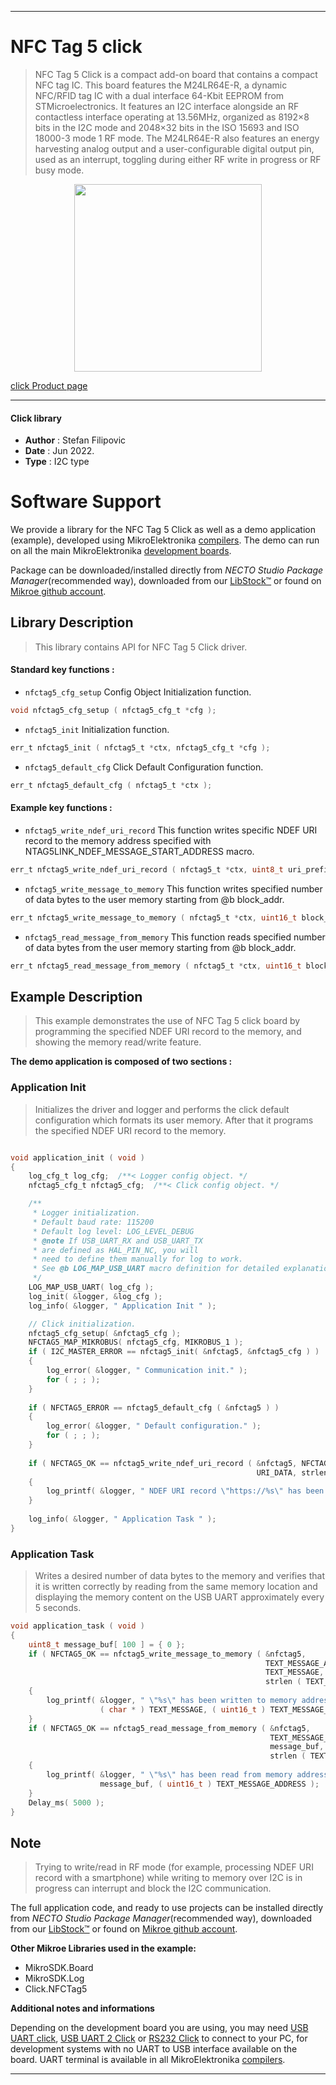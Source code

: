 
---
# NFC Tag 5 click

> NFC Tag 5 Click is a compact add-on board that contains a compact NFC tag IC. This board features the M24LR64E-R, a dynamic NFC/RFID tag IC with a dual interface 64-Kbit EEPROM from STMicroelectronics. It features an I2C interface alongside an RF contactless interface operating at 13.56MHz, organized as 8192×8 bits in the I2C mode and 2048×32 bits in the ISO 15693 and ISO 18000-3 mode 1 RF mode. The M24LR64E-R also features an energy harvesting analog output and a user-configurable digital output pin, used as an interrupt, toggling during either RF write in progress or RF busy mode.

<p align="center">
  <img src="https://download.mikroe.com/images/click_for_ide/nfctag5_click.png" height=300px>
</p>

[click Product page](https://www.mikroe.com/nfc-tag-5-click)

---


#### Click library

- **Author**        : Stefan Filipovic
- **Date**          : Jun 2022.
- **Type**          : I2C type


# Software Support

We provide a library for the NFC Tag 5 Click
as well as a demo application (example), developed using MikroElektronika
[compilers](https://www.mikroe.com/necto-studio).
The demo can run on all the main MikroElektronika [development boards](https://www.mikroe.com/development-boards).

Package can be downloaded/installed directly from *NECTO Studio Package Manager*(recommended way), downloaded from our [LibStock&trade;](https://libstock.mikroe.com) or found on [Mikroe github account](https://github.com/MikroElektronika/mikrosdk_click_v2/tree/master/clicks).

## Library Description

> This library contains API for NFC Tag 5 Click driver.

#### Standard key functions :

- `nfctag5_cfg_setup` Config Object Initialization function.
```c
void nfctag5_cfg_setup ( nfctag5_cfg_t *cfg );
```

- `nfctag5_init` Initialization function.
```c
err_t nfctag5_init ( nfctag5_t *ctx, nfctag5_cfg_t *cfg );
```

- `nfctag5_default_cfg` Click Default Configuration function.
```c
err_t nfctag5_default_cfg ( nfctag5_t *ctx );
```

#### Example key functions :

- `nfctag5_write_ndef_uri_record` This function writes specific NDEF URI record to the memory address specified with NTAG5LINK_NDEF_MESSAGE_START_ADDRESS macro.
```c
err_t nfctag5_write_ndef_uri_record ( nfctag5_t *ctx, uint8_t uri_prefix, uint8_t *uri_data, uint8_t data_len );
```

- `nfctag5_write_message_to_memory` This function writes specified number of data bytes to the user memory starting from @b block_addr.
```c
err_t nfctag5_write_message_to_memory ( nfctag5_t *ctx, uint16_t block_addr, uint8_t *message, uint16_t message_len );
```

- `nfctag5_read_message_from_memory` This function reads specified number of data bytes from the user memory starting from @b block_addr.
```c
err_t nfctag5_read_message_from_memory ( nfctag5_t *ctx, uint16_t block_addr, uint8_t *message, uint16_t message_len );
```

## Example Description

> This example demonstrates the use of NFC Tag 5 click board by programming the specified NDEF URI record to the memory, and showing the memory read/write feature.

**The demo application is composed of two sections :**

### Application Init

> Initializes the driver and logger and performs the click default configuration which formats its user memory. After that it programs the specified NDEF URI record to the memory.

```c

void application_init ( void )
{
    log_cfg_t log_cfg;  /**< Logger config object. */
    nfctag5_cfg_t nfctag5_cfg;  /**< Click config object. */

    /** 
     * Logger initialization.
     * Default baud rate: 115200
     * Default log level: LOG_LEVEL_DEBUG
     * @note If USB_UART_RX and USB_UART_TX 
     * are defined as HAL_PIN_NC, you will 
     * need to define them manually for log to work. 
     * See @b LOG_MAP_USB_UART macro definition for detailed explanation.
     */
    LOG_MAP_USB_UART( log_cfg );
    log_init( &logger, &log_cfg );
    log_info( &logger, " Application Init " );

    // Click initialization.
    nfctag5_cfg_setup( &nfctag5_cfg );
    NFCTAG5_MAP_MIKROBUS( nfctag5_cfg, MIKROBUS_1 );
    if ( I2C_MASTER_ERROR == nfctag5_init( &nfctag5, &nfctag5_cfg ) ) 
    {
        log_error( &logger, " Communication init." );
        for ( ; ; );
    }
    
    if ( NFCTAG5_ERROR == nfctag5_default_cfg ( &nfctag5 ) )
    {
        log_error( &logger, " Default configuration." );
        for ( ; ; );
    }
    
    if ( NFCTAG5_OK == nfctag5_write_ndef_uri_record ( &nfctag5, NFCTAG5_URI_PREFIX_4, 
                                                       URI_DATA, strlen ( URI_DATA ) ) )
    {
        log_printf( &logger, " NDEF URI record \"https://%s\" has been written\r\n", ( char * ) URI_DATA );
    }
    
    log_info( &logger, " Application Task " );
}

```

### Application Task

> Writes a desired number of data bytes to the memory and verifies that it is written correctly by reading from the same memory location and displaying the memory content
on the USB UART approximately every 5 seconds.

```c
void application_task ( void )
{
    uint8_t message_buf[ 100 ] = { 0 };
    if ( NFCTAG5_OK == nfctag5_write_message_to_memory ( &nfctag5, 
                                                         TEXT_MESSAGE_ADDRESS, 
                                                         TEXT_MESSAGE, 
                                                         strlen ( TEXT_MESSAGE ) ) )
    {
        log_printf( &logger, " \"%s\" has been written to memory address 0x%.4X \r\n", 
                    ( char * ) TEXT_MESSAGE, ( uint16_t ) TEXT_MESSAGE_ADDRESS );
    }
    if ( NFCTAG5_OK == nfctag5_read_message_from_memory ( &nfctag5,
                                                          TEXT_MESSAGE_ADDRESS, 
                                                          message_buf, 
                                                          strlen ( TEXT_MESSAGE ) ) )
    {
        log_printf( &logger, " \"%s\" has been read from memory address 0x%.4X \r\n\n", 
                    message_buf, ( uint16_t ) TEXT_MESSAGE_ADDRESS );
    }
    Delay_ms( 5000 );
}
```

## Note

> Trying to write/read in RF mode (for example, processing NDEF URI record with a smartphone) while writing to memory over I2C is in progress can interrupt and block the I2C communication. 

The full application code, and ready to use projects can be installed directly from *NECTO Studio Package Manager*(recommended way), downloaded from our [LibStock&trade;](https://libstock.mikroe.com) or found on [Mikroe github account](https://github.com/MikroElektronika/mikrosdk_click_v2/tree/master/clicks).

**Other Mikroe Libraries used in the example:**

- MikroSDK.Board
- MikroSDK.Log
- Click.NFCTag5

**Additional notes and informations**

Depending on the development board you are using, you may need
[USB UART click](https://www.mikroe.com/usb-uart-click),
[USB UART 2 Click](https://www.mikroe.com/usb-uart-2-click) or
[RS232 Click](https://www.mikroe.com/rs232-click) to connect to your PC, for
development systems with no UART to USB interface available on the board. UART
terminal is available in all MikroElektronika
[compilers](https://shop.mikroe.com/compilers).

---
